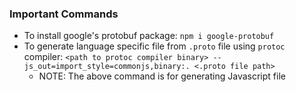### Important Commands

- To install google's protobuf package:
    ```npm i google-protobuf```
- To generate language specific file from `.proto` file using `protoc` compiler: 
    ```<path to protoc compiler binary> --js_out=import_style=commonjs,binary:. <.proto file path>```
    - NOTE: The above command is for generating Javascript file